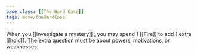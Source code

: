 ```yaml
---
base class: [[The Hard Case]]
tags: move/theHardCase
---
```

 When you [[investigate a mystery]] , you may spend 1 [[Fire]] to add 1 extra [[hold]]. The extra question must be about powers, motivations, or weaknesses.